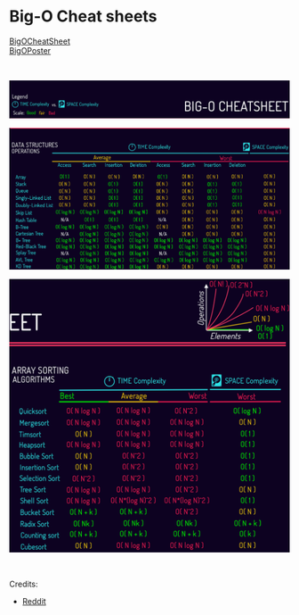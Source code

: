 # Big-O Cheat sheets

[BigOCheatSheet](https://www.bigocheatsheet.com/)    
[BigOPoster](https://github.com/ro31337/bigoposter/blob/master/bigoposter.pdf)

<br>

![](big_o_reddit_header.png)

![](big_o_reddit_ds.png)

![](big_o_reddit_algo.png)

<br>

Credits:
* [Reddit](https://www.reddit.com/r/coolguides/comments/gi0vyu/bigo_cheatsheet/)
